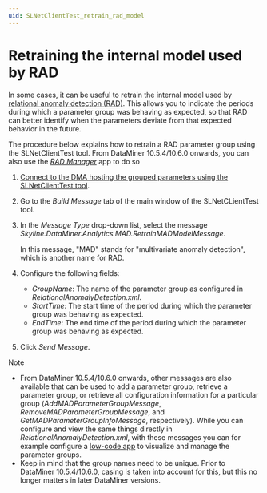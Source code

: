 ```yaml
---
uid: SLNetClientTest_retrain_rad_model
---
```


# Retraining the internal model used by RAD

In some cases, it can be useful to retrain the internal model used by [relational anomaly detection (RAD)](xref:Relational_anomaly_detection). This allows you to indicate the periods during which a parameter group was behaving as expected, so that RAD can better identify when the parameters deviate from that expected behavior in the future. 

The procedure below explains how to retrain a RAD parameter group using the SLNetClientTest tool. From DataMiner 10.5.4/10.6.0 onwards, you can also use the [*RAD Manager*](xref:RAD_manager#specifying-the-training-range) app to do so

1. [Connect to the DMA hosting the grouped parameters using the SLNetClientTest tool](xref:Connecting_to_a_DMA_with_the_SLNetClientTest_tool).

1. Go to the *Build Message* tab of the main window of the SLNetCLientTest tool.

1. In the *Message Type* drop-down list, select the message *Skyline.DataMiner.Analytics.MAD.RetrainMADModelMessage*.

   In this message, "MAD" stands for "multivariate anomaly detection", which is another name for RAD.

1. Configure the following fields:

   - *GroupName*: The name of the parameter group as configured in *RelationalAnomalyDetection.xml*.
   - *StartTime*: The start time of the period during which the parameter group was behaving as expected.
   - *EndTime*: The end time of the period during which the parameter group was behaving as expected.

1. Click *Send Message*.

> [!NOTE]
>
> - From DataMiner 10.5.4/10.6.0 onwards, other messages are also available that can be used to add a parameter group, retrieve a parameter group, or retrieve all configuration information for a particular group (*AddMADParameterGroupMessage*, *RemoveMADParameterGroupMessage*, and *GetMADParameterGroupInfoMessage*, respectively). While you can configure and view the same things directly in *RelationalAnomalyDetection.xml*, with these messages you can for example configure a [low-code app](xref:Application_framework) to visualize and manage the parameter groups.<!-- RN 42181 -->
> - Keep in mind that the group names need to be unique. Prior to DataMiner 10.5.4/10.6.0, casing is taken into account for this, but this no longer matters in later DataMiner versions.<!-- RN 42276 -->
